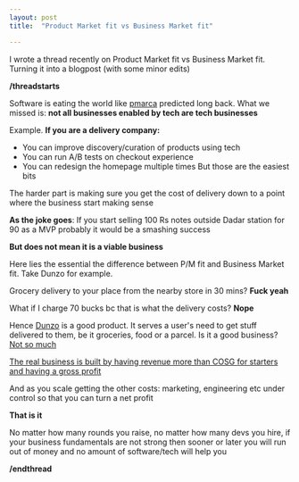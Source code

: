 ```yaml
---
layout: post
title:  "Product Market fit vs Business Market fit"

---
```

I wrote a thread recently on Product Market fit vs Business Market fit. Turning it into a blogpost (with some minor edits)

**/threadstarts**

Software is eating the world like [pmarca](http://blog.pmarca.com/) predicted long back. What we missed is: **not all businesses enabled by tech are tech businesses**

Example. **If you are a delivery company:**
  - You can improve discovery/curation of products using tech
  - You can run A/B tests on checkout experience
  - You can redesign the homepage multiple times
But those are the easiest bits

The harder part is making sure you get the cost of delivery down to a point where the business start making sense

**As the joke goes**: If you start selling 100 Rs notes outside Dadar station for 90 as a MVP probably it would be a smashing success

**But does not mean it is a viable business**

Here lies the essential the difference between P/M fit and Business Market fit. Take Dunzo for example.

Grocery delivery to your place from the nearby store in 30 mins? **Fuck yeah**

What if I charge 70 bucks bc that is what the delivery costs? **Nope**

Hence [Dunzo](https://www.dunzo.com/) is a good product. It serves a user's need to get stuff delivered to them, be it groceries, food or a parcel. Is it a good business? [Not so much](https://entrackr.com/2019/10/dunzo-spent-rs-225-to-earn-re-1-in-fy19/)

[The real business is built by having revenue more than COSG for starters and having a gross profit](https://tomtunguz.com/not-all-revenue-dollars-are-created-equal/)

And as you scale getting the other costs: marketing, engineering etc under control so that you can turn a net profit

**That is it**

No matter how many rounds you raise, no matter how many devs you hire, if your business fundamentals are not strong then sooner or later you will run out of money and no amount of software/tech will help you

**/endthread**

